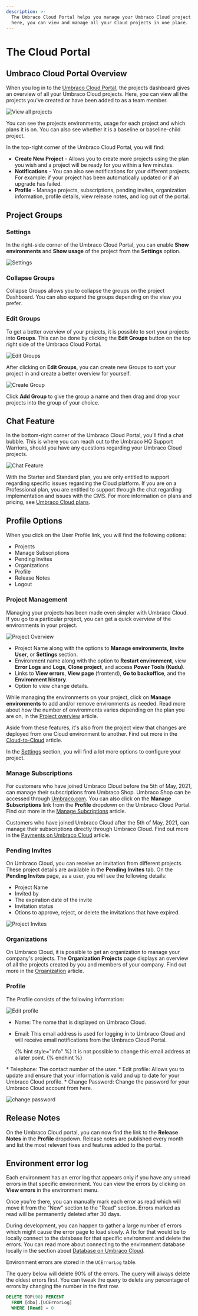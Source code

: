 ```yaml
---
description: >-
  The Umbraco Cloud Portal helps you manage your Umbraco Cloud project. From
  here, you can view and manage all your Cloud projects in one place.
---
```


# The Cloud Portal

## Umbraco Cloud Portal Overview

When you log in to the [Umbraco Cloud Portal](https://www.s1.umbraco.io/home/login/), the projects dashboard gives an overview of all your Umbraco Cloud projects. Here, you can view all the projects you've created or have been added to as a team member.

![View all projects](images/Umbraco-cloud-dashboard.png)

You can see the projects environments, usage for each project and which plans it is on. You can also see whether it is a baseline or baseline-child project.

In the top-right corner of the Umbraco Cloud Portal, you will find:

* **Create New Project** - Allows you to create more projects using the plan you wish and a project will be ready for you within a few minutes.
* **Notifications** - You can also see notifications for your different projects. For example: if your project has been automatically updated or if an upgrade has failed.
* **Profile** - Manage projects, subscriptions, pending invites, organization information, profile details, view release notes, and log out of the portal.

## Project Groups

### Settings

In the right-side corner of the Umbraco Cloud Portal, you can enable **Show environments** and **Show usage** of the project from the **Settings** option.

![Settings](images/Settings.png)

### Collapse Groups

Collapse Groups allows you to collapse the groups on the project Dashboard. You can also expand the groups depending on the view you prefer.

### Edit Groups

To get a better overview of your projects, it is possible to sort your projects into **Groups**. This can be done by clicking the **Edit Groups** button on the top right side of the Umbraco Cloud Portal.

![Edit Groups](images/edit-group.png)

After clicking on **Edit Groups**, you can create new Groups to sort your project in and create a better overview for yourself.

![Create Group](images/add-group.png)

Click **Add Group** to give the group a name and then drag and drop your projects into the group of your choice.

## Chat Feature

In the bottom-right corner of the Umbraco Cloud Portal, you'll find a chat bubble. This is where you can reach out to the Umbraco HQ Support Warriors, should you have any questions regarding your Umbraco Cloud projects.

![Chat Feature](images/chat.PNG)

With the Starter and Standard plan, you are only entitled to support regarding specific issues regarding the Cloud platform. If you are on a Professional plan, you are entitled to support through the chat regarding implementation and issues with the CMS. For more information on plans and pricing, see [Umbraco Cloud plans](https://umbraco.com/pricing/).

## Profile Options

When you click on the User Profile link, you will find the following options:

* Projects
* Manage Subscriptions
* Pending Invites
* Organizations
* Profile
* Release Notes
* Logout

### Project Management

Managing your projects has been made even simpler with Umbraco Cloud. If you go to a particular project, you can get a quick overview of the environments in your project.

![Project Overview](images/project-overview-v10.png)

* Project Name along with the options to **Manage environments**, **Invite User**, or **Settings** section.
* Environment name along with the option to **Restart environment**, view **Error Logs** and **Logs**, **Clone project**, and access **Power Tools (Kudu)**.
* Links to **View errors**, **View page** (frontend), **Go to backoffice**, and the **Environment history**.
* Option to view change details.

While managing the environments on your project, click on **Manage environments** to add and/or remove environments as needed. Read more about how the number of environments varies depending on the plan you are on, in the [Project overview](../project-overview.md) article.

Aside from these features, it's also from the project view that changes are deployed from one Cloud environment to another. Find out more in the [Cloud-to-Cloud](../../deployment/cloud-to-cloud.md) article.

In the [Settings](../../set-up/project-settings/) section, you will find a lot more options to configure your project.

### Manage Subscriptions

For customers who have joined Umbraco Cloud before the 5th of May, 2021, can manage their subscriptions from Umbraco Shop. Umbraco Shop can be accessed through [Umbraco.com](https://umbraco.com). You can also click on the **Manage Subscriptions** link from the **Profile** dropdown on the Umbraco Cloud Portal. Find out more in the [Manage Subcriptions](../../set-up/manage-subscriptions/) article.

Customers who have joined Umbraco Cloud after the 5th of May, 2021, can manage their subscriptions directly through Umbraco Cloud. Find out more in the [Payments on Umbraco Cloud](../../set-up/manage-subscriptions/new-shop.md) article.

### Pending Invites

On Umbraco Cloud, you can receive an invitation from different projects. These project details are available in the **Pending Invites** tab. On the **Pending Invites** page, as a user, you will see the following details:

* Project Name
* Invited by
* The expiration date of the invite
* Invitation status
* Otions to approve, reject, or delete the invitations that have expired.

![Project Invites](images/project-invites.png)

### Organizations

On Umbraco Cloud, it is possible to get an organization to manage your company's projects. The **Organization Projects** page displays an overview of all the projects created by you and members of your company. Find out more in the [Organization](organizations.md) article.

### Profile

The Profile consists of the following information:

![Edit profile](images/change-profile-info-new.png)

* Name: The name that is displayed on Umbraco Cloud.
*   Email: This email address is used for logging in to Umbraco Cloud and will receive email notifications from the Umbraco Cloud Portal.

    {% hint style="info" %}
    It is not possible to change this email address at a later point.
    {% endhint %}

\* Telephone: The contact number of the user. \* Edit profile: Allows you to update and ensure that your information is valid and up to date for your Umbraco Cloud profile. \* Change Password: Change the password for your Umbraco Cloud account from here.

![change password](images/change-password.png)

## Release Notes

On the Umbraco Cloud portal, you can now find the link to the **Release Notes** in the **Profile** dropdown. Release notes are published every month and list the most relevant fixes and features added to the portal.

## Environment error log

Each environment has an error log that appears only if you have any unread errors in that specific environment. You can view the errors by clicking on **View errors** in the environment menu.

Once you're there, you can manually mark each error as read which will move it from the "New" section to the "Read" section. Errors marked as read will be permanently deleted after 30 days.

During development, you can happen to gather a large number of errors which might cause the error page to load slowly. A fix for that would be to locally connect to the database for that specific environment and delete the errors. You can read more about connecting to the environment database locally in the section about [Database on Umbraco Cloud](../../databases/cloud-database.md).

Environment errors are stored in the `UCErrorLog` table.

The query below will delete 90% of the errors. The query will always delete the oldest errors first. You can tweak the query to delete any percentage of errors by changing the number in the first row.

```sql
DELETE TOP(90) PERCENT
  FROM [dbo].[UCErrorLog]
  WHERE [Read] = 0
```
